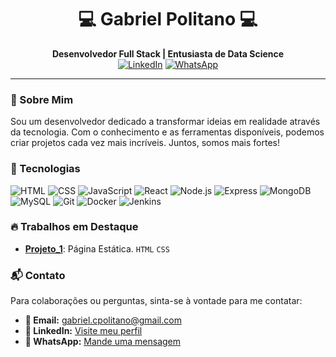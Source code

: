 <h1 align="center">💻 Gabriel Politano 💻</h1>

<p align="center">
  <b>Desenvolvedor Full Stack | Entusiasta de Data Science</b><br>
  <a href="https://www.linkedin.com/in/gabriel-correia-politano-a30335302/"><img src="https://img.shields.io/badge/-LinkedIn-gray?style=flat-square&logo=LinkedIn" alt="LinkedIn"/></a>
  <a href="https://wa.me/17996490503"><img src="https://img.shields.io/badge/-WhatsApp-gray?style=flat-square&logo=WhatsApp" alt="WhatsApp"/></a>
</p>

---

### 🚀 Sobre Mim
Sou um desenvolvedor dedicado a transformar ideias em realidade através da tecnologia. Com o conhecimento e as ferramentas disponíveis, podemos criar projetos cada vez mais incríveis. Juntos, somos mais fortes!

### 💼 Tecnologias

![HTML](https://img.shields.io/badge/-HTML-E34F26?style=flat-square&logo=html5&logoColor=white)
![CSS](https://img.shields.io/badge/-CSS-1572B6?style=flat-square&logo=css3&logoColor=white)
![JavaScript](https://img.shields.io/badge/-JavaScript-F7DF1E?style=flat-square&logo=javascript&logoColor=black)
![React](https://img.shields.io/badge/-React-61DAFB?style=flat-square&logo=react&logoColor=black)
![Node.js](https://img.shields.io/badge/-Node.js-339933?style=flat-square&logo=node.js&logoColor=white)
![Express](https://img.shields.io/badge/-Express-black?style=flat-square&logo=Express)
![MongoDB](https://img.shields.io/badge/-MongoDB-47A248?style=flat-square&logo=mongodb&logoColor=white)
![MySQL](https://img.shields.io/badge/-MySQL-4479A1?style=flat-square&logo=mysql&logoColor=white)
![Git](https://img.shields.io/badge/-Git-F05032?style=flat-square&logo=git&logoColor=white)
![Docker](https://img.shields.io/badge/-Docker-2496ED?style=flat-square&logo=docker&logoColor=white)
![Jenkins](https://img.shields.io/badge/-Jenkins-D24939?style=flat-square&logo=jenkins&logoColor=white)

### 🔥 Trabalhos em Destaque

- **[Projeto_1](https://github.com/gabrielcpolitano/Projeto_1)**: Página Estática. `HTML` `CSS`

### 📬 Contato

Para colaborações ou perguntas, sinta-se à vontade para me contatar:

- **📧 Email:** [gabriel.cpolitano@gmail.com](mailto:gabriel.cpolitano@gmail.com)
- **💼 LinkedIn:** [Visite meu perfil](https://www.linkedin.com/in/gabriel-correia-politano-a30335302/)
- **📱 WhatsApp:** [Mande uma mensagem](https://wa.me/17996490503)
